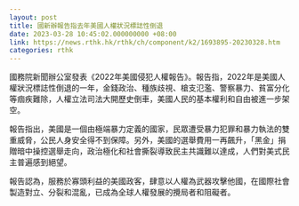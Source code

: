 ```yaml
---
layout: post
title: 國新辦報告指去年美國人權狀況標誌性倒退
date: 2023-03-28 10:45:02.000000000 +08:00
link: https://news.rthk.hk/rthk/ch/component/k2/1693895-20230328.htm
categories: rthk
---
```


國務院新聞辦公室發表《2022年美國侵犯人權報告》。報告指，2022年是美國人權狀況標誌性倒退的一年，金錢政治、種族歧視、槍支氾濫、警察暴力、貧富分化等痼疾難除，人權立法司法大開歷史倒車，美國人民的基本權利和自由被進一步架空。

報告指出，美國是一個由極端暴力定義的國家，民眾遭受暴力犯罪和暴力執法的雙重威脅，公民人身安全得不到保障。另外，美國的選舉費用一再飆升，「黑金」捐贈暗中操控選舉走向，政治極化和社會撕裂導致民主共識難以達成，人們對美式民主普遍感到絕望。

報告認為，服務於寡頭利益的美國政客，肆意以人權為武器攻擊他國，在國際社會製造對立、分裂和混亂，已成為全球人權發展的攪局者和阻礙者。
